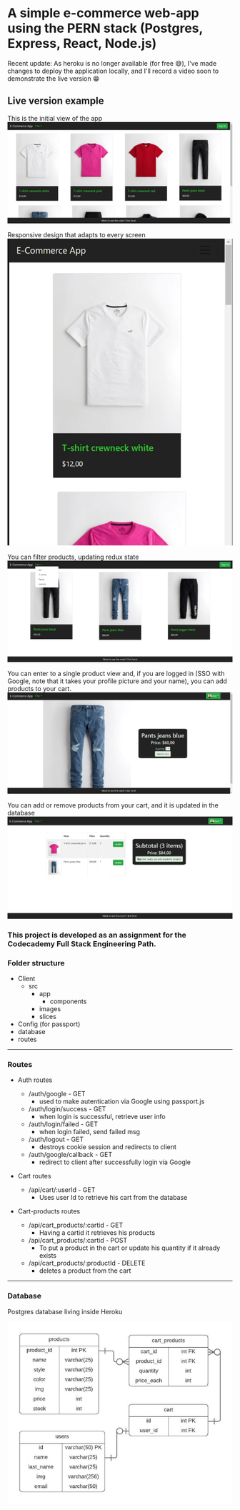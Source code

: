 # A simple e-commerce web-app using the PERN stack (Postgres, Express, React, Node.js)

Recent update: As heroku is no longer available (for free :sweat_smile:), I've made changes to deploy the application locally, and I'll record a video soon to demonstrate the live version :grin:

## Live version example

This is the initial view of the app
![full view of the app](/img/full-view.jpg)

Responsive design that adapts to every screen
![responsive design](/img/responsive.jpg)

You can filter products, updating redux state
![filter products](/img/filter.jpg)

You can enter to a single product view and, if you are logged in (SSO with Google, note that it takes your profile picture and your name), you can add products to your cart.
![single product view](/img/single-product.jpg)

You can add or remove products from your cart, and it is updated in the database
![cart view](/img/cart.jpg)

### This project is developed as an assignment for the Codecademy Full Stack Engineering Path.



### Folder structure

 - Client
    - src
        - app
            - components
        - images
        - slices
- Config (for passport)
- database
- routes


---

### Routes

- Auth routes
    - /auth/google - GET 
        - used to make  autentication via Google using passport.js
    - /auth/login/success - GET 
        - when login is successful, retrieve user info
    - /auth/login/failed - GET 
        - when login failed, send failed msg
    - /auth/logout - GET 
        - destroys cookie session and redirects to client 
    - /auth/google/callback - GET
        - redirect to client after successfully login via Google
        

- Cart routes 
    - /api/cart/:userId - GET
        - Uses user Id to retrieve his cart from the database
        
- Cart-products routes
    - /api/cart_products/:cartid - GET
        - Having a cartid it retrieves his products
    - /api/cart_products/:cartid - POST
        - To put a product in the cart or update his quantity if it already exists
    - /api/cart_products/:productId - DELETE
        - deletes a product from the cart
   
---
   
### Database

Postgres database living inside Heroku

![database squema squema](/database/squema.jpeg)
